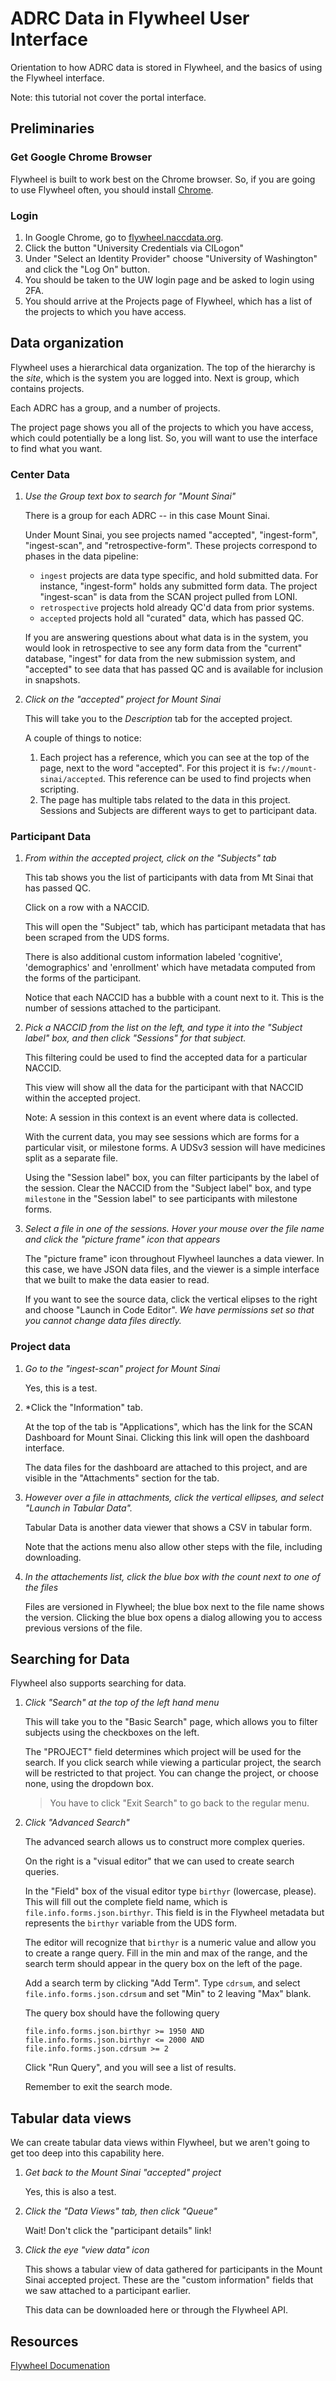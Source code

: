# ADRC Data in Flywheel User Interface

Orientation to how ADRC data is stored in Flywheel, and the basics of using the Flywheel interface.

Note: this tutorial not cover the portal interface.

## Preliminaries

### Get Google Chrome Browser

Flywheel is built to work best on the Chrome browser.
So, if you are going to use Flywheel often, you should install [Chrome](google.com/chrome).

### Login

1. In Google Chrome, go to [flywheel.naccdata.org](https://flywheel.naccdata.org).
2. Click the button "University Credentials via CILogon"
3. Under "Select an Identity Provider" choose "University of Washington" and click the "Log On" button.
4. You should be taken to the UW login page and be asked to login using 2FA.
5. You should arrive at the Projects page of Flywheel, which has a list of the projects to which you have access.

## Data organization

Flywheel uses a hierarchical data organization.
The top of the hierarchy is the *site*, which is the system you are logged into.
Next is group, which contains projects.

Each ADRC has a group, and a number of projects.

The project page shows you all of the projects to which you have access, which could potentially be a long list.
So, you will want to use the interface to find what you want.

### Center Data

1. *Use the Group text box to search for "Mount Sinai"*

   There is a group for each ADRC -- in this case Mount Sinai.

   Under Mount Sinai, you see projects named "accepted", "ingest-form", "ingest-scan", and "retrospective-form".
   These projects correspond to phases in the data pipeline:

   - `ingest` projects are data type specific, and hold submitted data.
     For instance, "ingest-form" holds any submitted form data.
     The project "ingest-scan" is data from the SCAN project pulled from LONI.
   - `retrospective` projects hold already QC'd data from prior systems.
   - `accepted` projects hold all "curated" data, which has passed QC.

   If you are answering questions about what data is in the system, you would look in retrospective to see any form data from the "current" database, "ingest" for data from the new submission system, and "accepted" to see data that has passed QC and is available for inclusion in snapshots.

2. *Click on the "accepted" project for Mount Sinai*

   This will take you to the *Description* tab for the accepted project.

   A couple of things to notice:

   1. Each project has a reference, which you can see at the top of the page, next to the word "accepted".
   For this project it is `fw://mount-sinai/accepted`.
   This reference can be used to find projects when scripting.
   2. The page has multiple tabs related to the data in this project.
   Sessions and Subjects are different ways to get to participant data.

### Participant Data

1. *From within the accepted project, click on the "Subjects" tab*

   This tab shows you the list of participants with data from Mt Sinai that has passed QC.

   Click on a row with a NACCID.

   This will open the "Subject" tab, which has participant metadata that has been scraped from the UDS forms.

   There is also additional custom information labeled 'cognitive', 'demographics' and 'enrollment' which have metadata computed from the forms of the participant.

   Notice that each NACCID has a bubble with a count next to it.
   This is the number of sessions attached to the participant.

2. *Pick a NACCID from the list on the left, and type it into the "Subject label" box, and then click "Sessions" for that subject.*

   This filtering could be used to find the accepted data for a particular NACCID.

   This view will show all the data for the participant with that NACCID within the accepted project.

   Note: A session in this context is an event where data is collected.

   With the current data, you may see sessions which are forms for a particular visit, or milestone forms.
   A UDSv3 session will have medicines split as a separate file.

   Using the "Session label" box, you can filter participants by the label of the session.
   Clear the NACCID from the "Subject label" box, and type `milestone`
   in the "Session label" to see participants with milestone forms.

3. *Select a file in one of the sessions. Hover your mouse over the file name and click the "picture frame" icon that appears*

   The "picture frame" icon throughout Flywheel launches a data viewer.
   In this case, we have JSON data files, and the viewer is a simple interface that we built to make the data easier to read.

   If you want to see the source data, click the vertical elipses to the right and choose "Launch in Code Editor".
   *We have permissions set so that you cannot change data files directly.*

### Project data

1. *Go to the "ingest-scan" project for Mount Sinai*

   Yes, this is a test.

2. *Click the "Information" tab.

   At the top of the tab is "Applications", which has the link for the SCAN Dashboard for Mount Sinai.
   Clicking this link will open the dashboard interface.

   The data files for the dashboard are attached to this project, and are visible in the "Attachments" section for the tab.

3. *However over a file in attachments, click the vertical ellipses, and select "Launch in Tabular Data".*

   Tabular Data is another data viewer that shows a CSV in tabular form.

   Note that the actions menu also allow other steps with the file, including downloading.

4. *In the attachements list, click the blue box with the count next to one of the files*

   Files are versioned in Flywheel; the blue box next to the file name shows the version.
   Clicking the blue box opens a dialog allowing you to access previous versions of the file.

## Searching for Data

Flywheel also supports searching for data.

1. *Click "Search" at the top of the left hand menu*

   This will take you to the "Basic Search" page, which allows you to filter subjects using the checkboxes on the left.

   The "PROJECT" field determines which project will be used for the search.
   If you click search while viewing a particular project, the search will be restricted to that project.
   You can change the project, or choose none, using the dropdown box.

   > You have to click "Exit Search" to go back to the regular menu.

2. *Click "Advanced Search"*

   The advanced search allows us to construct more complex queries.

   On the right is a "visual editor" that we can used to create search queries.

   In the "Field" box of the visual editor type `birthyr` (lowercase, please).
   This will fill out the complete field name, which is `file.info.forms.json.birthyr`.
   This field is in the Flywheel metadata but represents the `birthyr` variable from the UDS form.

   The editor will recognize that `birthyr` is a numeric value and allow you to create a range query.
   Fill in the min and max of the range, and the search term should appear in the query box on the left of the page.

   Add a search term by clicking "Add Term".
   Type `cdrsum`, and select `file.info.forms.json.cdrsum` and set "Min" to 2 leaving "Max" blank.

   The query box should have the following query

   ```text
   file.info.forms.json.birthyr >= 1950 AND file.info.forms.json.birthyr <= 2000 AND file.info.forms.json.cdrsum >= 2
   ```

   Click "Run Query", and you will see a list of results.

   Remember to exit the search mode.

## Tabular data views

We can create tabular data views within Flywheel, but we aren't going to get too deep into this capability here.

1. *Get back to the Mount Sinai "accepted" project*

   Yes, this is also a test.

2. *Click the "Data Views" tab, then click "Queue"*

    Wait! Don't click the "participant details" link!

3. *Click the eye "view data" icon*

   This shows a tabular view of data gathered for participants in the Mount Sinai accepted project.
   These are the "custom information" fields that we saw attached to a participant earlier.

   This data can be downloaded here or through the Flywheel API.

## Resources

[Flywheel Documenation](https://docs.flywheel.io/)